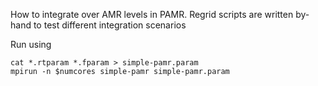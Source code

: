 How to integrate over AMR levels in PAMR. Regrid scripts are written by-hand to test different integration scenarios

Run using

```
cat *.rtparam *.fparam > simple-pamr.param
mpirun -n $numcores simple-pamr simple-pamr.param
```
